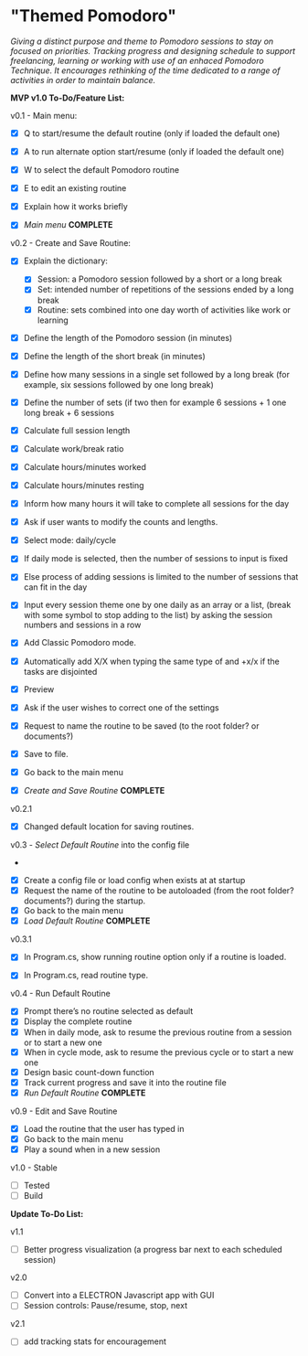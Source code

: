 # "Themed Pomodoro"

  *Giving a distinct purpose and theme to Pomodoro sessions to stay on focused on priorities. Tracking progress and designing schedule to support freelancing, learning or working with use of an enhaced Pomodoro Technique. It encourages rethinking of the time dedicated to a range of activities in order to maintain balance.*
 

**MVP v1.0 To-Do/Feature List:**
 

v0.1 - Main menu:

- [x] Q to start/resume the default routine (only if loaded the default one)
- [x] A to run alternate option start/resume (only if loaded the default one)
- [x] W to select the default Pomodoro routine
- [x] E to edit an existing routine
- [x] Explain how it works briefly
- [x] *Main menu* **COMPLETE**

  
v0.2 -  Create and Save Routine:

- [x] Explain the dictionary:
  - [x] Session: a Pomodoro session followed by a short or a long break
  - [x] Set: intended number of repetitions of the sessions ended by a long break
  - [x] Routine: sets combined into one day worth of activities like work or learning
- [x] Define the length of the Pomodoro session (in minutes)
- [x] Define the length of the short break (in minutes)
- [x] Define how many sessions in a single set followed by a long break (for example, six sessions followed by one long break)
- [x] Define the number of sets (if two then for example 6 sessions + 1 one long break + 6 sessions

- [x] Calculate full session length
- [x] Calculate work/break ratio
- [x] Calculate hours/minutes worked
- [x] Calculate hours/minutes resting
- [x] Inform how many hours it will take to complete all sessions for the day

- [x] Ask if user wants to modify the counts and lengths.

- [x] Select mode: daily/cycle
- [x] If daily mode is selected, then the number of sessions to input is fixed
- [x] Else process of adding sessions is limited to the number of sessions that can fit in the day
- [x] Input every session theme one by one daily as an array or a list, (break with some symbol to stop adding to the list) by asking the session numbers and sessions in a row
- [x] Add Classic Pomodoro mode.
- [x] Automatically add X/X when typing the same type of and +x/x if the tasks are disjointed
- [x] Preview

- [X] Ask if the user wishes to correct one of the settings
- [X] Request to name the routine to be saved (to the root folder? or documents?)
- [X] Save to file.
- [x] Go back to the main menu
- [x] *Create and Save Routine* **COMPLETE**

v0.2.1
- [x] Changed default location for saving routines.


v0.3 - *Select Default Routine* into the config file

-
- [X] Create a config file or load config when exists at at startup
- [X] Request the name of the routine to be autoloaded (from the root folder? documents?) during the startup.
- [X] Go back to the main menu
- [X] *Load Default Routine* **COMPLETE**

v0.3.1
- [x] In Program.cs, show running routine option only if a routine is loaded.
- [x] In Program.cs, read routine type.

  
v0.4 - Run Default Routine

- [x] Prompt there’s no routine selected as default
- [x] Display the complete routine
- [x] When in daily mode, ask to resume the previous routine from a session or to start a new one
- [x] When in cycle mode, ask to resume the previous cycle or to start a new one
- [x] Design basic count-down function  
- [x] Track current progress and save it into the routine file
- [x] *Run Default Routine* **COMPLETE**

v0.9 - Edit and Save Routine

- [x] Load the routine that the user has typed in
- [x] Go back to the main menu
- [x] Play a sound when in a new session

v1.0 - Stable
- [ ] Tested
- [ ] Build

**Update To-Do List:**

v1.1

- [ ] Better progress visualization (a progress bar next to each scheduled session)


v2.0

- [ ] Convert into a ELECTRON Javascript app with GUI
- [ ] Session controls: Pause/resume, stop, next

v2.1

- [ ] add tracking stats for encouragement
